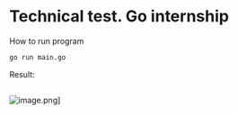 #  Technical test. Go internship

How to run program

```bash
go run main.go
```
Result: 

##
![image.png](https://i.postimg.cc/KvHVzLYc/image.png)]
